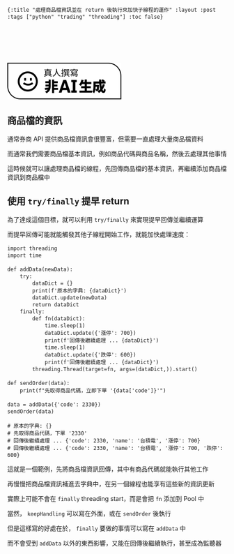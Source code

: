     {:title "處理商品檔資訊並在 return 後執行來加快子線程的運作" :layout :post :tags ["python" "trading" "threading"] :toc false}


# 　

![img](../../img/not-by-ai/tw/written-by-human/svg/Written-By-Human-Not-By-AI-Badge-white.svg)


## 商品檔的資訊

通常券商 API 提供商品檔資訊會很豐富，但需要一直處理大量商品檔資料

而通常我們需要商品檔基本資訊，例如商品代碼與商品名稱，然後去處理其他事情

這時候就可以讓處理商品檔的線程，先回傳商品檔的基本資訊，再繼續添加商品檔資訊到商品檔中


## 使用 `try/finally` 提早 return

為了達成這個目標，就可以利用 `try/finally` 來實現提早回傳並繼續運算

而提早回傳可能就能觸發其他子線程開始工作，就能加快處理速度：

    import threading
    import time
    
    def addData(newData):
        try:
            dataDict = {}
            print(f'原本的字典: {dataDict}')
            dataDict.update(newData)
            return dataDict
        finally:
            def fn(dataDict):
                time.sleep(1)
                dataDict.update({'漲停': 700})
                print(f'回傳後繼續處理 ... {dataDict}')
                time.sleep(1)
                dataDict.update({'跌停': 600})
                print(f'回傳後繼續處理 ... {dataDict}')
            threading.Thread(target=fn, args=(dataDict,)).start()
    
    def sendOrder(data):
        print(f"先取得商品代碼，立即下單 '{data['code']}'")
    
    data = addData({'code': 2330})
    sendOrder(data)
    
    # 原本的字典: {}
    # 先取得商品代碼，下單 '2330'
    # 回傳後繼續處理 ... {'code': 2330, 'name': '台積電', '漲停': 700}
    # 回傳後繼續處理 ... {'code': 2330, 'name': '台積電', '漲停': 700, '跌停': 600}

這就是一個範例，先將商品檔資訊回傳，其中有商品代碼就能執行其他工作

再慢慢把商品檔資訊補進去字典中，在另一個線程也能享有這些新的資訊更新

實際上可能不會在 `finally` threading start，而是會把 `fn` 添加到 Pool 中

當然， `keepHandling` 可以寫在外面，或在 `sendOrder` 後執行

但是這樣寫的好處在於， `finally` 要做的事情可以寫在 `addData` 中

而不會受到 `addData` 以外的東西影響，又能在回傳後繼續執行，甚至成為監聽器

<br/>

